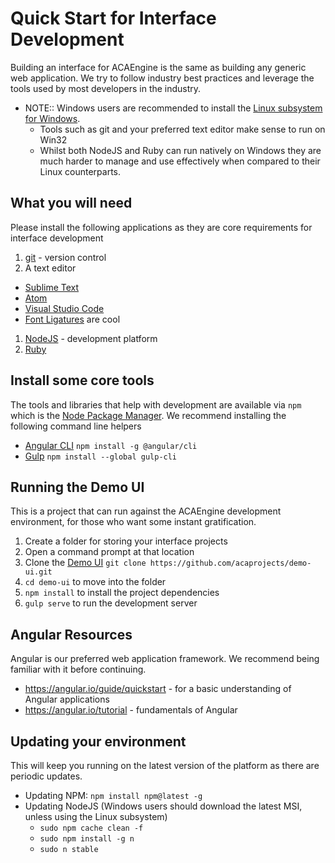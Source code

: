 # Quick Start for Interface Development

Building an interface for ACAEngine is the same as building any generic web application.
We try to follow industry best practices and leverage the tools used by most developers in the industry.

* NOTE:: Windows users are recommended to install the [Linux subsystem for Windows](https://msdn.microsoft.com/en-au/commandline/wsl/install_guide).
  * Tools such as git and your preferred text editor make sense to run on Win32
  * Whilst both NodeJS and Ruby can run natively on Windows they are much harder to manage and use effectively when compared to their Linux counterparts.


## What you will need

Please install the following applications as they are core requirements for interface development

1. [git](https://git-scm.com/) - version control
1. A text editor
  * [Sublime Text](https://www.sublimetext.com/)
  * [Atom](https://atom.io/)
  * [Visual Studio Code](https://code.visualstudio.com/)
  * [Font Ligatures](https://github.com/tonsky/FiraCode) are cool
1. [NodeJS](https://nodejs.org/) - development platform
1. [Ruby](https://rvm.io/rvm/install)


## Install some core tools

The tools and libraries that help with development are available via `npm` which is the [Node Package Manager](https://www.npmjs.com/).
We recommend installing the following command line helpers

* [Angular CLI](https://cli.angular.io/) `npm install -g @angular/cli`
* [Gulp](https://gulpjs.com/) `npm install --global gulp-cli`


## Running the Demo UI

This is a project that can run against the ACAEngine development environment, for those who want some instant gratification.

1. Create a folder for storing your interface projects
1. Open a command prompt at that location
1. Clone the [Demo UI](https://github.com/acaprojects/demo-ui) `git clone https://github.com/acaprojects/demo-ui.git`
1. `cd demo-ui` to move into the folder
1. `npm install` to install the project dependencies
1. `gulp serve` to run the development server


## Angular Resources

Angular is our preferred web application framework. We recommend being familiar with it before continuing.

* https://angular.io/guide/quickstart - for a basic understanding of Angular applications
* https://angular.io/tutorial - fundamentals of Angular


## Updating your environment

This will keep you running on the latest version of the platform as there are periodic updates.

* Updating NPM: `npm install npm@latest -g`
* Updating NodeJS (Windows users should download the latest MSI, unless using the Linux subsystem)
  * `sudo npm cache clean -f`
  * `sudo npm install -g n`
  * `sudo n stable`
